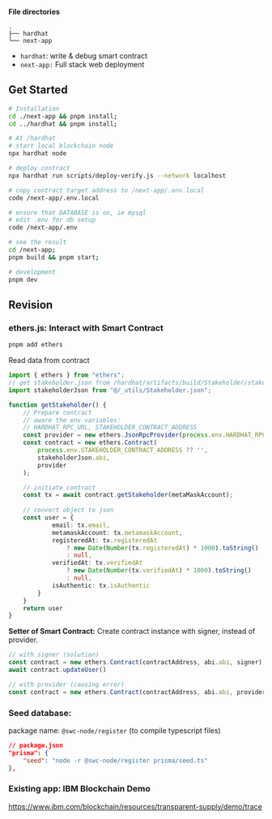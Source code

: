 
**File directories**
```
.  
├── hardhat  
└── next-app 
```

* `hardhat`: write & debug smart contract
* `next-app:` Full stack web deployment
## Get Started

```bash
# Installation
cd ./next-app && pnpm install;
cd ../hardhat && pnpm install;

# At /hardhat
# start local blockchain node
npx hardhat node

# deploy contract
npx hardhat run scripts/deploy-verify.js --network localhost

# copy contract target address to /next-app/.env.local
code /next-app/.env.local

# ensure that DATABASE is on, ie mysql
# edit .env for db setup
code /next-app/.env

# see the result
cd /next-app;
pnpm build && pnpm start;

# development
pnpm dev
```

## Revision
### ethers.js: Interact with Smart Contract

```bash
pnpm add ethers
```

Read data from contract
```ts
import { ethers } from "ethers";
// get stakeholder.json from /hardhat/artifacts/build/Stakeholder/stakeholder.json
import stakeholderJson from "@/_utils/Stakeholder.json";

function getStakeholder() {
	// Prepare contract
	// aware the env variables:
	// HARDHAT_RPC_URL, STAKEHOLDER_CONTRACT_ADDRESS
	const provider = new ethers.JsonRpcProvider(process.env.HARDHAT_RPC_URL);
	const contract = new ethers.Contract(
		process.env.STAKEHOLDER_CONTRACT_ADDRESS ?? '', 
		stakeholderJson.abi, 
		provider
	);

	// initiate contract
	const tx = await contract.getStakeholder(metaMaskAccount);
	
	// convert object to json
	const user = {
	        email: tx.email,
	        metamaskAccount: tx.metamaskAccount,
	        registeredAt: tx.registeredAt 
		        ? new Date(Number(tx.registeredAt) * 1000).toString() 
		        : null,
	        verifiedAt: tx.verifiedAt 
		        ? new Date(Number(tx.verifiedAt) * 1000).toString() 
		        : null,
	        isAuthentic: tx.isAuthentic
	    }
	}
	return user
}
```

**Setter of Smart Contract:**
Create contract instance with signer, instead of provider.
```ts
// with signer (solution)
const contract = new ethers.Contract(contractAddress, abi.abi, signer);
await contract.updateUser()

// with provider (causing error)
const contract = new ethers.Contract(contractAddress, abi.abi, provider);
```

### Seed database: 
package name: `@swc-node/register` (to compile typescript files)
```json
// package.json
"prisma": {
	"seed": "node -r @swc-node/register prisma/seed.ts"
},
```

### Existing app: IBM Blockchain Demo
https://www.ibm.com/blockchain/resources/transparent-supply/demo/trace

